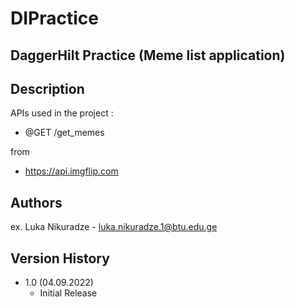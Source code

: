 # DIPractice
## DaggerHilt Practice (Meme list application)



## Description

APIs used in the project :
  *  @GET /get_memes
  
  from 
  
  * https://api.imgflip.com



## Authors

ex. Luka Nikuradze - luka.nikuradze.1@btu.edu.ge


## Version History

* 1.0 (04.09.2022)
    * Initial Release


